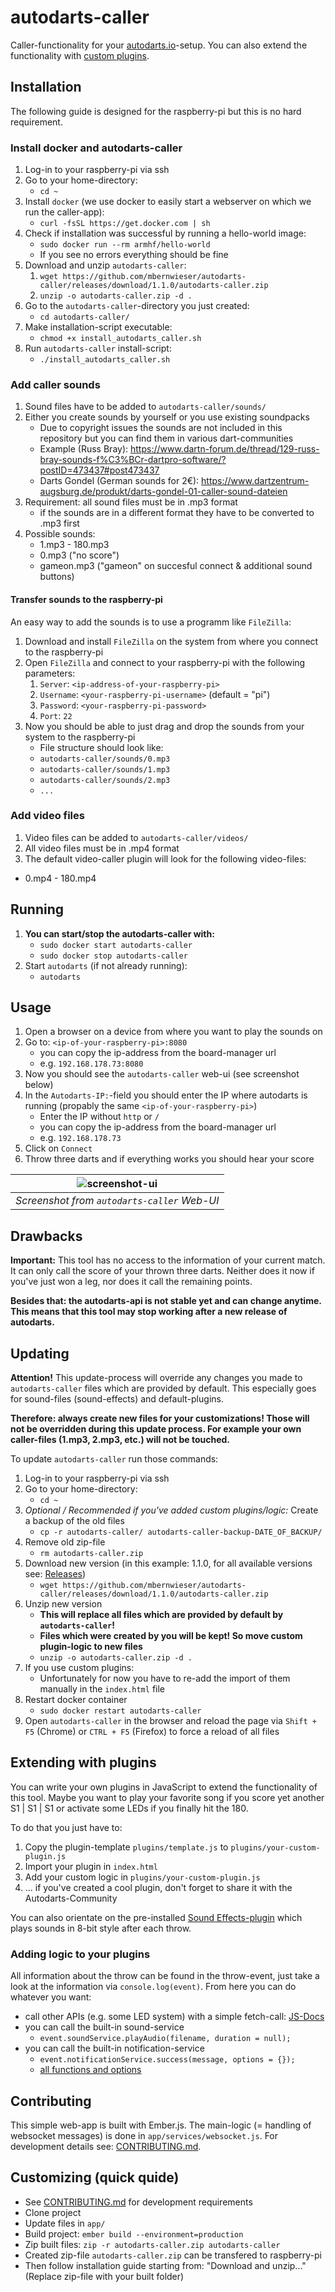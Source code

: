 # autodarts-caller

Caller-functionality for your [autodarts.io](https://github.com/autodarts/docs)-setup. You can also extend the functionality with [custom plugins](#extending-with-plugins).

## Installation

The following guide is designed for the raspberry-pi but this is no hard requirement.

### Install docker and autodarts-caller
1. Log-in to your raspberry-pi via ssh
1. Go to your home-directory: 
    - `cd ~`
1. Install `docker` (we use docker to easily start a webserver on which we run the caller-app):
    - `curl -fsSL https://get.docker.com | sh`
1. Check if installation was successful by running a hello-world image: 
    - `sudo docker run --rm armhf/hello-world`
    - If you see no errors everything should be fine
1. Download and unzip `autodarts-caller`:
    1. `wget https://github.com/mbernwieser/autodarts-caller/releases/download/1.1.0/autodarts-caller.zip`
    1. `unzip -o autodarts-caller.zip -d .`
1. Go to the `autodarts-caller`-directory you just created:
    - `cd autodarts-caller/`
1. Make installation-script executable: 
    - `chmod +x install_autodarts_caller.sh`
1. Run `autodarts-caller` install-script:
    - `./install_autodarts_caller.sh`

### Add caller sounds 
1. Sound files have to be added to `autodarts-caller/sounds/`
1. Either you create sounds by yourself or you use existing soundpacks
    - Due to copyright issues the sounds are not included in this repository but you can find them in various dart-communities
    - Example (Russ Bray): https://www.dartn-forum.de/thread/129-russ-bray-sounds-f%C3%BCr-dartpro-software/?postID=473437#post473437
    - Darts Gondel (German sounds for 2€): https://www.dartzentrum-augsburg.de/produkt/darts-gondel-01-caller-sound-dateien 
1. Requirement: all sound files must be in .mp3 format
    - if the sounds are in a different format they have to be converted to .mp3 first
1. Possible sounds:
    - 1.mp3 - 180.mp3
    - 0.mp3 ("no score")
    - gameon.mp3 ("gameon" on succesful connect & additional sound buttons)

#### Transfer sounds to the raspberry-pi

An easy way to add the sounds is to use a programm like `FileZilla`:
1. Download and install `FileZilla` on the system from where you connect to the raspberry-pi
1. Open `FileZilla` and connect to your raspberry-pi with the following parameters:
    1. `Server`: `<ip-address-of-your-raspberry-pi>`
    1. `Username`: `<your-raspberry-pi-username>` (default = "pi")
    1. `Password`: `<your-raspberry-pi-password>` 
    1. `Port`: `22`
1. Now you should be able to just drag and drop the sounds from your system to the raspberry-pi
    - File structure should look like:
    - `autodarts-caller/sounds/0.mp3`
    - `autodarts-caller/sounds/1.mp3`
    - `autodarts-caller/sounds/2.mp3`
    - `...`

### Add video files
1. Video files can be added to `autodarts-caller/videos/`
1. All video files must be in .mp4 format
1. The default video-caller plugin will look for the following video-files:
  - 0.mp4 - 180.mp4

## Running 
1. **You can start/stop the autodarts-caller with:**
    - `sudo docker start autodarts-caller`
    - `sudo docker stop autodarts-caller`
1. Start `autodarts` (if not already running):
    - `autodarts`

## Usage
1. Open a browser on a device from where you want to play the sounds on
1. Go to: `<ip-of-your-raspberry-pi>:8080`
    - you can copy the ip-address from the board-manager url
    - e.g. `192.168.178.73:8080`
1. Now you should see the `autodarts-caller` web-ui (see screenshot below)
1. In the `Autodarts-IP:`-field you should enter the IP where autodarts is running (propably the same `<ip-of-your-raspberry-pi>`)
    - Enter the IP without `http` or `/`
    - you can copy the ip-address from the board-manager url
    - e.g. `192.168.178.73`
1. Click on `Connect`
1. Throw three darts and if everything works you should hear your score

|                     ![screenshot-ui](screenshot_ui.png)                     |
| :--------------------------------------------------------------: |
| _Screenshot from `autodarts-caller` Web-UI_ |

## Drawbacks

**Important:** This tool has no access to the information of your current match. It can only call the score of your thrown three darts. Neither does it now if you've just won a leg, nor does it call the remaining points.

**Besides that: the autodarts-api is not stable yet and can change anytime. This means that this tool may stop working after a new release of autodarts.**

## Updating

**Attention!** This update-process will override any changes you made to `autodarts-caller` files which are provided by default. This especially goes for sound-files (sound-effects) and default-plugins.

**Therefore: always create new files for your customizations! Those will not be overridden during this update process. For example your own caller-files (1.mp3, 2.mp3, etc.) will not be touched.**

To update `autodarts-caller` run those commands:

1. Log-in to your raspberry-pi via ssh
1. Go to your home-directory: 
    - `cd ~`
1. *Optional / Recommended if you've added custom plugins/logic:* Create a backup of the old files
    - `cp -r autodarts-caller/ autodarts-caller-backup-DATE_OF_BACKUP/`
1. Remove old zip-file
    - `rm autodarts-caller.zip`
1. Download new version (in this example: 1.1.0, for all available versions see: [Releases](https://github.com/mbernwieser/autodarts-caller/releases))
    - `wget https://github.com/mbernwieser/autodarts-caller/releases/download/1.1.0/autodarts-caller.zip`
1. Unzip new version
    - **This will replace all files which are provided by default by `autodarts-caller`!**
    - **Files which were created by you will be kept! So move custom plugin-logic to new files**
    - `unzip -o autodarts-caller.zip -d .`
1. If you use custom plugins:
    - Unfortunately for now you have to re-add the import of them manually in the `index.html` file
1. Restart docker container
    - `sudo docker restart autodarts-caller`
1. Open `autodarts-caller` in the browser and reload the page via `Shift + F5` (Chrome) or `CTRL + F5` (Firefox) to force a reload of all files

## Extending with plugins

You can write your own plugins in JavaScript to extend the functionality of this tool. Maybe you want to play your favorite song if you score yet another S1 | S1 | S1 or activate some LEDs if you finally hit the 180.

To do that you just have to:
1. Copy the plugin-template `plugins/template.js` to `plugins/your-custom-plugin.js`
1. Import your plugin in `index.html`
1. Add your custom logic in `plugins/your-custom-plugin.js`
1. ... if you've created a cool plugin, don't forget to share it with the Autodarts-Community

You can also orientate on the pre-installed [Sound Effects-plugin](public/plugins/sound-effects.js) which plays sounds in 8-bit style after each throw.

### Adding logic to your plugins

All information about the throw can be found in the throw-event, just take a look at the information via `console.log(event)`. From here you can do whatever you want:
- call other APIs (e.g. some LED system) with a simple fetch-call: [JS-Docs](https://developer.mozilla.org/en-US/docs/Web/API/Fetch_API/Using_Fetch)
- you can call the built-in sound-service
    - `event.soundService.playAudio(filename, duration = null);`
- you can call the built-in notification-service
    - `event.notificationService.success(message, options = {});`
    - [all functions and options](https://ember-cli-notifications.netlify.app/)

## Contributing

This simple web-app is built with Ember.js. The main-logic (= handling of websocket messages) is done in `app/services/websocket.js`. For development details see: [CONTRIBUTING.md](CONTRIBUTING.md).

## Customizing (quick quide)

- See [CONTRIBUTING.md](CONTRIBUTING.md) for development requirements
- Clone project
- Update files in `app/`
- Build project: `ember build --environment=production`
- Zip built files: `zip -r autodarts-caller.zip autodarts-caller`
- Created zip-file `autodarts-caller.zip` can be transfered to raspberry-pi 
- Then follow installation guide starting from: "Download and unzip..." (Replace zip-file with your built folder)
